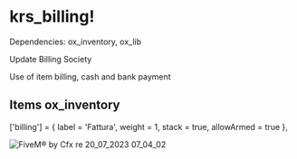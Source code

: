 # krs_billing!

Dependencies: ox_inventory, ox_lib

Update Billing Society

Use of item billing, cash and bank payment

## Items ox_inventory

['billing'] = {
		label = 'Fattura',
		weight = 1,
		stack = true,
		allowArmed = true
	},


![FiveM® by Cfx re 20_07_2023 07_04_02](https://github.com/KRS-KAROS/krs_billing/assets/131356071/6417993b-96ff-4250-a7a6-0f2512799ab6)
